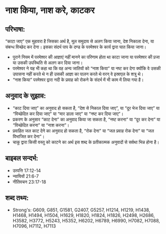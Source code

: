 # नाश किया, नाश करे, काटकर #

## परिभाषा: ##

“काटा जाए” एक मुहावरा है जिसका अर्थ है, मूल समुदाय से अलग किया जाना, देश निकाला देना, या संबन्ध विच्छेद कर देना। इसका संदर्भ पाप के दण्ड के परमेश्वर के कार्य द्वारा घात किया जाना।

* पुराने नियम में परमेश्वर की आज्ञाएं नहीं मानने का परिणाम होता था काटा जाना या परमेश्वर की प्रजा या उसकी उपस्थिति से अलग कर दिया जाना।
* परमेश्वर ने यह भी कहा था कि वह अन्य जातियों को “नाश किया” या नष्ट कर देगा क्योंकि वे उसकी उपासना नहीं करते थे न ही उसकी आज्ञा का पालन करते थे वरन् वे इस्राएल के शत्रु थे।
* “नाश किया” परमेश्वर द्वारा नदी के प्रवाह को रोकने के संदर्भ में भी काम में लिया गया है।

## अनुवाद के सुझाव: ##

* “काट दिया जाए” का अनुवाद हो सकता है, “देश से निकाल दिया जाए”, या “दूर भेज दिया जाए” या “विच्छेदित कर दिया जाए” या “मार डाला जाए” या “नष्ट कर दिया जाए”।
* प्रकरण के अनुसार “काट देना” का अनुवाद किया जा सकता है, “नष्ट करना” या “दूर कर देना” या “विच्छेदित करना” या “नाश करना”।
* प्रवाहित जल काट देने का अनुवाद हो सकता है, “रोक देना” या “जल प्रवाह रोक देना” या “जल विभाजित कर देना”।
* चाकू द्वारा किसी वस्तु को काटने का अर्थ इस शब्द के प्रतीकात्मक अनुवादों से सर्वथा भिन्न होना है।

## बाइबल सन्दर्भ: ##

* उत्पत्ति 17:12-14
* न्यायियों 21:6-7
* नीतिवचन 23:17-18

## शब्द तथ्य: ##

* Strong's: G609, G851, G1581, G2407, G5257, H1214, H1219, H1438, H1468, H1494, H1504, H1629, H1820, H1824, H1826, H2498, H2686, H3582, H3772, H5243, H5352, H6202, H6789, H6990, H7082, H7088, H7096, H7112, H7113
